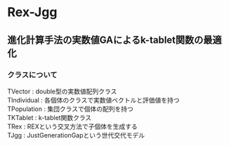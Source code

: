 # Rex-Jgg
## 進化計算手法の実数値GAによるk-tablet関数の最適化
### クラスについて
TVector : double型の実数値配列クラス  
TIndividual : 各個体のクラスで実数値ベクトルと評価値を持つ  
TPopulation : 集団クラスで個体の配列を持つ  
TKTablet : k-tablet関数クラス  
TRex : REXという交叉方法で子個体を生成する  
TJgg : JustGenerationGapという世代交代モデル
